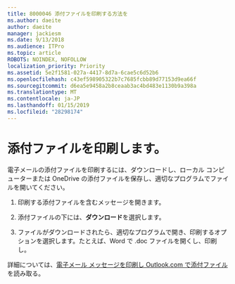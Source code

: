 ```yaml
---
title: 8000046 添付ファイルを印刷する方法を
ms.author: daeite
author: daeite
manager: jackiesm
ms.date: 9/13/2018
ms.audience: ITPro
ms.topic: article
ROBOTS: NOINDEX, NOFOLLOW
localization_priority: Priority
ms.assetid: 5e2f1581-027a-4417-8d7a-6cae5c6d52b6
ms.openlocfilehash: c43ef598905322b7c7685fcbb89d77153d9ea66f
ms.sourcegitcommit: d6ea5e9458a2b8ceaab3ac4bd483e1130b9a398a
ms.translationtype: MT
ms.contentlocale: ja-JP
ms.lasthandoff: 01/15/2019
ms.locfileid: "28298174"
---
```

# <a name="print-an-attachment"></a>添付ファイルを印刷します。

電子メールの添付ファイルを印刷するには、ダウンロードし、ローカル コンピューターまたは OneDrive の添付ファイルを保存し、適切なプログラムでファイルを開いてください。
  
1. 印刷する添付ファイルを含むメッセージを開きます。
    
2. 添付ファイルの下には、**ダウンロード**を選択します。 
    
3. ファイルがダウンロードされたら、適切なプログラムで開き、印刷するオプションを選択します。たとえば、Word で .doc ファイルを開くし、印刷し。
    
詳細については、[電子メール メッセージを印刷し Outlook.com で添付ファイル](https://go.microsoft.com/fwlink/?linkid=2021110&amp;clcid=0x409)を読み取る。
  

